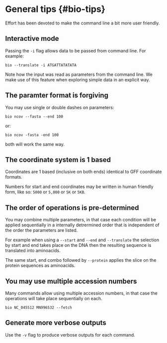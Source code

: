 # General tips {#bio-tips}

Effort has been devoted to make the command line a bit more user friendly.

## Interactive mode

Passing the `-i` flag allows data to be passed from command line. For example:

```{bash, comment=NA}
bio --translate -i ATGATTATATATA 
```

Note how the input was read as parameters from the  command line. We make use of this feature when exploring simple data in an explicit way.

## The paramter format is forgiving

You may use single or double dashes on parameters:

    bio ncov --fasta --end 100
    
or:

    bio ncov -fasta -end 100
    
both will work the same way.

## The coordinate system is 1 based

Coordinates are 1 based (inclusive on both ends) identical to GFF coordinate formats.

Numbers for start and end coordinates may be written in human friendly form, like so: `5000` or `5,000` or `5K` or `5KB`.
  
## The order of operations is pre-determined

You may combine multiple parameters, in that case each condition will be applied sequentially in a internally detrermined order
that is independent of the order the parameters are listed. 

For example when using a `--start` and `--end` and `--translate` the selection by start and end takes place on the DNA then the resulting sequence is translated into aminoacids.
 
The same start, end combo followed by `--protein` applies the slice on the protein sequences as aminoacids.
  
## You may use multiple accession numbers
   
Many commands allow using multiple accession numbers, in that case the operations will take place sequentially on each.

    bio NC_045512 MN996532 --fetch 
  
## Generate more verbose outputs

Use the `-v` flag to produce verbose outputs for each command.
